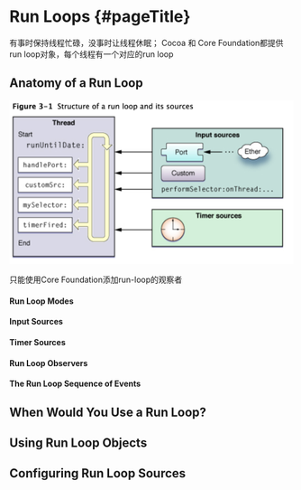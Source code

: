# Run Loops {#pageTitle}

有事时保持线程忙碌，没事时让线程休眠； Cocoa 和 Core Foundation都提供run loop对象，每个线程有一个对应的run loop

## Anatomy of a Run Loop

 ![](/assets/import.png)

只能使用Core Foundation添加run-loop的观察者

#### Run Loop Modes

#### Input Sources

#### Timer Sources

#### Run Loop Observers

#### The Run Loop Sequence of Events

## When Would You Use a Run Loop?

## Using Run Loop Objects

## Configuring Run Loop Sources



